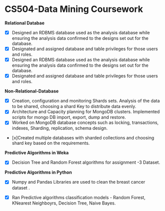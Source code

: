 # CS504-Data Mining Coursework 

**Relational Databae**

- [x] Designed an RDBMS database used as the analysis database while ensuring the analysis data confirmed to the designs set out for the database.
- [x] Designated and assigned database and table privileges for those users and roles.
- [x] Designed an RDBMS database used as the analysis database while ensuring the analysis data confirmed to the designs set out for the database.
- [x] Designated and assigned database and table privileges for those users and roles.

**Non-Relational-Database**

- [x] Creation, configuration and monitoring Shards sets. Analysis of the data to be shared, choosing a shard Key to distribute data evenly.
- [x] Architecture and Capacity planning for MongoDB clusters. Implemented scripts for mongo DB import, export, dump and restore.
- [x] Worked on MongoDB database concepts such as locking, transactions, indexes, Sharding, replication, schema design. 
- [x]Created multiple databases with sharded collections and choosing shard key based on the requirements. 

**Predictive Algorithms in Weka**

- [x] Decision Tree and Random Forest algorithms for assignment -3 Dataset. 

**Predictive Algorithms in Python**

- [x] Numpy and Pandas Libraries are used to clean the breast cancer dataset .
- [x] Ran Predictive algorithms classification models - Random Forest, KNearest Neighboyrs, Decision Tree, Naive Bayes.



